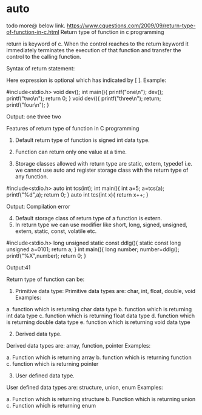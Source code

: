 # auto
todo more@ below link.
https://www.cquestions.com/2009/09/return-type-of-function-in-c.html
Return type of function in c programming

return is keyword of c. When the control reaches to the return keyword it immediately terminates the execution of that function and transfer the control to the calling function.

Syntax of return statement:

Here expression is optional which has indicated by [ ].
Example:


#include<stdio.h>
void dev();
int main(){
    printf("one\n");
    dev();
    printf("two\n");
    return 0;
}
void dev(){
    printf("three\n");
    return;
    printf("four\n");
}

Output:
one
three
two


Features of return type of function in C programming



1. Default return type of function is signed int data type.

2. Function can return only one value at a time.

3. Storage classes allowed with return type are static, extern, typedef i.e. we cannot use auto and register storage class with the return type of any function.


#include<stdio.h>
auto int tcs(int);
int main(){
    int a=5;
    a=tcs(a);
    printf("%d",a);
    return 0;
}
auto int tcs(int x){
    return x++;
}

Output: Compilation error

4. Default storage class of return type of a function is extern.
5. In return type we can use modifier like short, long, signed, unsigned, extern, static, const, volatile etc.


#include<stdio.h>
long unsigned static const ddlg(){
    static const long unsigned a=0101;
    return a;
}
int main(){
    long number;
    number=ddlg();
    printf("%X",number);
    return 0;
}

Output:41

Return type of function can be:


1. Primitive data type: Primitive data types are: char, int, float, double, void 
Examples:


a. function which is returning char data type
b. function which is returning int data type
c. function which is returning float data type
d. function which is returning double data type
e. function which is returning void data type

2. Derived data type.


Derived data types are: array, function, pointer
Examples:


a. Function which is returning array
b. function which is returning function
c. function which is returning pointer


3. User defined data type.


User defined data types are: structure, union, enum
Examples:


a. Function which is returning structure
b. Function which is returning union
c. Function which is returning enum
